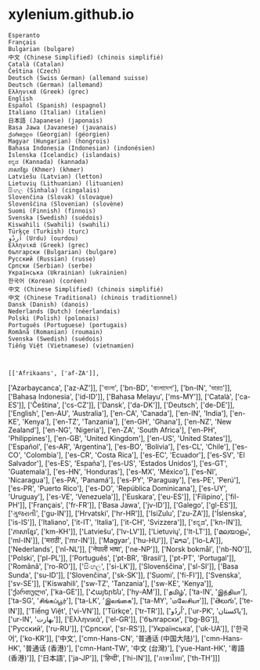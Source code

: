 # xylenium.github.io 

    Esperanto
    Français
    Bulgarian (bulgare)
    中文 (Chinese Simplified) (chinois simplifié)
    Català (Catalan)
    Čeština (Czech)
    Deutsch (Swiss German) (allemand suisse)
    Deutsch (German) (allemand)
    Ελληνικά (Greek) (grec)
    English
    Español (Spanish) (espagnol)
    Italiano (Italian) (italien)
    日本語 (Japanese) (japonais)
    Basa Jawa (Javanese) (javanais)
    ქართული (Georgian) (géorgien)
    Magyar (Hungarian) (hongrois)
    Bahasa Indonesia (Indonesian) (indonésien)
    Íslenska (Icelandic) (islandais)
    ಕನ್ನಡ (Kannada) (kannada)
    ភាសាខ្មែរ (Khmer) (khmer)
    Latviešu (Latvian) (letton)
    Lietuvių (Lithuanian) (lituanien)
    සිංහල (Sinhala) (cingalais)
    Slovenčina (Slovak) (slovaque)
    Slovenščina (Slovenian) (slovène)
    Suomi (Finnish) (finnois)
    Svenska (Swedish) (suédois)
    Kiswahili (Swahili) (swahili)
    Türkçe (Turkish) (turc)
    اُردُو (Urdu) (ourdou)
    Ελληνικά (Greek) (grec)
    български (Bulgarian) (bulgare)
    Pусский (Russian) (russe)
    Српски (Serbian) (serbe)
    Українська (Ukrainian) (ukrainien)
    한국어 (Korean) (coréen)
    中文 (Chinese Simplified) (chinois simplifié)
    中文 (Chinese Traditional) (chinois traditionnel)
    Dansk (Danish) (danois)
    Nederlands (Dutch) (néerlandais)
    Polski (Polish) (polonais)
    Português (Portuguese) (portugais)
    Română (Romanian) (roumain)
    Svenska (Swedish) (suédois)
    Tiếng Việt (Vietnamese) (vietnamien)



    [['Afrikaans', ['af-ZA']],
['Azərbaycanca', ['az-AZ']],
['বাংলা', ['bn-BD', 'বাংলাদেশ'],
['bn-IN', 'ভারত']],
['Bahasa Indonesia', ['id-ID']],
['Bahasa Melayu', ['ms-MY']],
['Català', ['ca-ES']],
['Čeština', ['cs-CZ']],
['Dansk', ['da-DK']],
['Deutsch', ['de-DE']],
['English', ['en-AU', 'Australia'],
['en-CA', 'Canada'],
['en-IN', 'India'],
['en-KE', 'Kenya'],
['en-TZ', 'Tanzania'],
['en-GH', 'Ghana'],
['en-NZ', 'New Zealand'],
['en-NG', 'Nigeria'],
['en-ZA', 'South Africa'],
['en-PH', 'Philippines'],
['en-GB', 'United Kingdom'],
['en-US', 'United States']],
['Español', ['es-AR', 'Argentina'],
['es-BO', 'Bolivia'],
['es-CL', 'Chile'],
['es-CO', 'Colombia'],
['es-CR', 'Costa Rica'],
['es-EC', 'Ecuador'],
['es-SV', 'El Salvador'],
['es-ES', 'España'],
['es-US', 'Estados Unidos'],
['es-GT', 'Guatemala'],
['es-HN', 'Honduras'],
['es-MX', 'México'],
['es-NI', 'Nicaragua'],
['es-PA', 'Panamá'],
['es-PY', 'Paraguay'],
['es-PE', 'Perú'],
['es-PR', 'Puerto Rico'],
['es-DO', 'República Dominicana'],
['es-UY', 'Uruguay'],
['es-VE', 'Venezuela']],
['Euskara', ['eu-ES']],
['Filipino', ['fil-PH']],
['Français', ['fr-FR']],
['Basa Jawa', ['jv-ID']],
['Galego', ['gl-ES']],
['ગુજરાતી', ['gu-IN']],
['Hrvatski', ['hr-HR']],
['IsiZulu', ['zu-ZA']],
['Íslenska', ['is-IS']],
['Italiano', ['it-IT', 'Italia'],
['it-CH', 'Svizzera']],
['ಕನ್ನಡ', ['kn-IN']],
['ភាសាខ្មែរ', ['km-KH']],
['Latviešu', ['lv-LV']],
['Lietuvių', ['lt-LT']],
['മലയാളം', ['ml-IN']],
['मराठी', ['mr-IN']],
['Magyar', ['hu-HU']],
['ລາວ', ['lo-LA']],
['Nederlands', ['nl-NL']],
['नेपाली भाषा', ['ne-NP']],
['Norsk bokmål', ['nb-NO']],
['Polski', ['pl-PL']],
['Português', ['pt-BR', 'Brasil'],
['pt-PT', 'Portugal']],
['Română', ['ro-RO']],
['සිංහල', ['si-LK']],
['Slovenščina', ['sl-SI']],
['Basa Sunda', ['su-ID']],
['Slovenčina', ['sk-SK']],
['Suomi', ['fi-FI']],
['Svenska', ['sv-SE']],
['Kiswahili', ['sw-TZ', 'Tanzania'],
['sw-KE', 'Kenya']],
['ქართული', ['ka-GE']],
['Հայերեն', ['hy-AM']],
['தமிழ்', ['ta-IN', 'இந்தியா'],
['ta-SG', 'சிங்கப்பூர்'],
['ta-LK', 'இலங்கை'],
['ta-MY', 'மலேசியா']],
['తెలుగు', ['te-IN']],
['Tiếng Việt', ['vi-VN']],
['Türkçe', ['tr-TR']],
['اُردُو', ['ur-PK', 'پاکستان'],
['ur-IN', 'بھارت']],
['Ελληνικά', ['el-GR']],
['български', ['bg-BG']],
['Pусский', ['ru-RU']],
['Српски', ['sr-RS']],
['Українська', ['uk-UA']],
['한국어', ['ko-KR']],
['中文', ['cmn-Hans-CN', '普通话 (中国大陆)'],
['cmn-Hans-HK', '普通话 (香港)'],
['cmn-Hant-TW', '中文 (台灣)'],
['yue-Hant-HK', '粵語 (香港)']],
['日本語', ['ja-JP']],
['हिन्दी', ['hi-IN']],
['ภาษาไทย', ['th-TH']]]